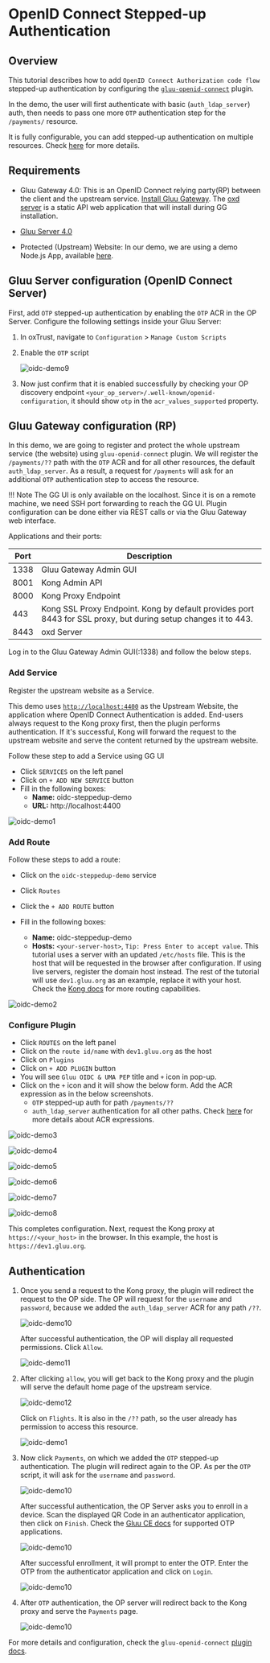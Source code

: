 # OpenID Connect Stepped-up Authentication 

## Overview

This tutorial describes how to add `OpenID Connect Authorization code flow` stepped-up authentication by configuring the [`gluu-openid-connect`](../../plugin/gluu-openid-connect-uma-pep/) plugin. 

In the demo, the user will first authenticate with basic (`auth_ldap_server`) auth, then needs to pass one more `OTP` authentication step for the `/payments/` resource. 

It is fully configurable, you can add stepped-up authentication on multiple resources. Check [here](../../plugin/gluu-openid-connect-uma-pep/) for more details. 

## Requirements

- Gluu Gateway 4.0: This is an OpenID Connect relying party(RP) between the client and the upstream service. [Install Gluu Gateway](../installation.md). The [oxd server](https://gluu.org/docs/oxd/4.0/) is a static API web application that will install during GG installation.

- [Gluu Server 4.0](https://gluu.org/docs/ce/4.0/installation-guide/install-ubuntu/)

- Protected (Upstream) Website: In our demo, we are using a demo Node.js App, available [here](https://github.com/GluuFederation/gluu-gateway/tree/version_4.0/gg-demo/node-ejs). 

## Gluu Server configuration (OpenID Connect Server)
   
First, add `OTP` stepped-up authentication by enabling the `OTP` ACR in the OP Server. Configure the following settings inside your Gluu Server: 

1. In oxTrust, navigate to `Configuration` > `Manage Custom Scripts` 

1. Enable the `OTP` script
     
     ![oidc-demo9](../img/oidc-demo9.png)

1. Now just confirm that it is enabled successfully by checking your OP discovery endpoint `<your_op_server>/.well-known/openid-configuration`, it should show `otp` in the `acr_values_supported` property.

## Gluu Gateway configuration (RP)

In this demo, we are going to register and protect the whole upstream service (the website) using `gluu-openid-connect` plugin. We will register the `/payments/??` path with the `OTP` ACR and for all other resources, the default `auth_ldap_server`. As a result, a request for `/payments` will ask for an additional `OTP` authentication step to access the resource.     

!!! Note
    The GG UI is only available on the localhost. Since it is on a remote machine, we need SSH port forwarding to reach the GG UI. Plugin configuration can be done either via REST calls or via the Gluu Gateway web interface.  

Applications and their ports:

| Port | Description |
|------|-------------|
|1338| Gluu Gateway Admin GUI|
|8001|Kong Admin API|
|8000|Kong Proxy Endpoint|
|443|Kong SSL Proxy Endpoint. Kong by default provides port 8443 for SSL proxy, but during setup changes it to 443.|
|8443|oxd Server| 

Log in to the Gluu Gateway Admin GUI(:1338) and follow the below steps.

### Add Service

Register the upstream website as a Service.

This demo uses [`http://localhost:4400`](https://github.com/GluuFederation/gluu-gateway/tree/version_4.0/gg-demo/node-ejs) as the Upstream Website, the application where OpenID Connect Authentication is added. End-users always request to the Kong proxy first, then the plugin performs authentication. If it's successful, Kong will forward the request to the upstream website and serve the content returned by the upstream website.

Follow these step to add a Service using GG UI
 
- Click `SERVICES` on the left panel
- Click on `+ ADD NEW SERVICE` button
- Fill in the following boxes:
    - **Name:** oidc-steppedup-demo
    - **URL:** http://localhost:4400

![oidc-demo1](../img/oidc-demo1.png)

### Add Route

Follow these steps to add a route:

- Click on the `oidc-steppedup-demo` service

- Click `Routes`

- Click the `+ ADD ROUTE` button

- Fill in the following boxes:
     - **Name:** oidc-steppedup-demo
     - **Hosts:** `<your-server-host>`, `Tip: Press Enter to accept value`. This tutorial uses a server with an updated `/etc/hosts` file. This is the host that will be requested in the browser after configuration. If using live servers, register the domain host instead. The rest of the tutorial will use `dev1.gluu.org` as an example, replace it with your host. Check the [Kong docs](https://docs.konghq.com/0.14.x/proxy/#routes-and-matching-capabilities) for more routing capabilities.
  
![oidc-demo2](../img/oidc-demo2.png)

### Configure Plugin

- Click `ROUTES` on the left panel
- Click on the `route id/name` with `dev1.gluu.org` as the host
- Click on `Plugins`
- Click on `+ ADD PLUGIN` button
- You will see `Gluu OIDC & UMA PEP` title and `+` icon in pop-up.
- Click on the `+` icon and it will show the below form. Add the ACR expression as in the below screenshots.
    - `OTP` stepped-up auth for path `/payments/??`
    - `auth_ldap_server` authentication for all other paths. Check [here](../../plugin/gluu-openid-connect-uma-pep/#dynamic-url-base-acrs-stepped-up-authentication) for more details about ACR expressions.

![oidc-demo3](../img/oidc-demo3.png)

![oidc-demo4](../img/oidc-demo4.png)

![oidc-demo5](../img/oidc-demo5.png)

![oidc-demo6](../img/oidc-demo6.png)

![oidc-demo7](../img/oidc-demo7.png)

![oidc-demo8](../img/oidc-demo8.png)

This completes configuration. Next, request the Kong proxy at `https://<your_host>` in the browser. In this example, the host is `https://dev1.gluu.org`.

## Authentication

1. Once you send a request to the Kong proxy, the plugin will redirect the request to the OP side. The OP will request for the `username` and `password`, because we added the `auth_ldap_server` ACR for any path `/??`.

     ![oidc-demo10](../img/oidc-demo10.png)
     
     After successful authentication, the OP will display all requested permissions. Click `Allow`.
     
     ![oidc-demo11](../img/oidc-demo11.png)

2. After clicking `allow`, you will get back to the Kong proxy and the plugin will serve the default home page of the upstream service.

     ![oidc-demo12](../img/oidc-demo12.png)
     
     Click on `Flights`. It is also in the `/??` path, so the user already has permission to access this resource.
     
     ![oidc-demo1](../img/oidc-demo13.png)

3. Now click `Payments`, on which we added the `OTP` stepped-up authentication. The plugin will redirect again to the OP. As per the `OTP` script, it will ask for the `username` and `password`.

     ![oidc-demo10](../img/oidc-demo10.png)
     
     After successful authentication, the OP Server asks you to enroll in a device. Scan the displayed QR Code in an authenticator application, then click on `Finish`. Check the [Gluu CE docs](https://gluu.org/docs/ce/authn-guide/otp/#recommended-otp-apps) for supported OTP applications.
     
     ![oidc-demo10](../img/oidc-demo15.png)
     
     After successful enrollment, it will prompt to enter the OTP. Enter the OTP from the authenticator application and click on `Login`.
     
     ![oidc-demo10](../img/oidc-demo14.png)

4. After `OTP` authentication, the OP server will redirect back to the Kong proxy and serve the `Payments` page. 

     ![oidc-demo10](../img/oidc-demo16.png)

For more details and configuration, check the `gluu-openid-connect` [plugin docs](../../plugin/gluu-openid-connect-uma-pep/).
